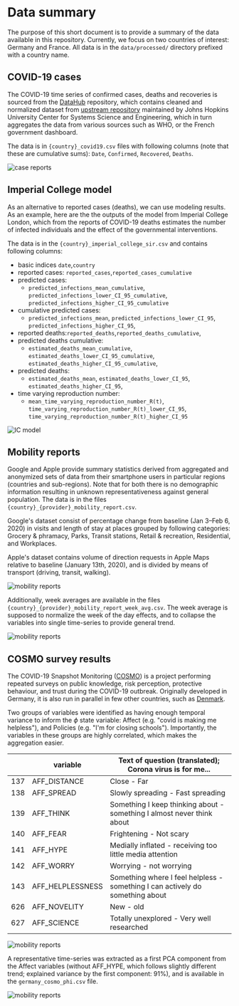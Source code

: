 # Data summary

The purpose of this short document is to provide a summary of the data available in this repository. Currently, we focus on two countries of interest: Germany and France. All data is in the `data/processed/` directory prefixed with a country name.



## COVID-19 cases

The COVID-19 time series of confirmed cases, deaths and recoveries is sourced from the [DataHub](https://datahub.io/core/covid-19) repository, which contains cleaned and normalized dataset from [upstream repository](https://github.com/CSSEGISandData/COVID-19)  maintained by  Johns Hopkins University Center for Systems Science and Engineering, which in turn aggregates the data from various sources such as WHO, or the French government dashboard.

The data is in `{country}_covid19.csv` files with following columns (note that these are cumulative sums): `Date`, `Confirmed`, `Recovered`, `Deaths`.

![case reports](data_summary/datahub_cases.png)



## Imperial College model

As an alternative to reported cases (deaths), we can use modeling results. As an example, here are the the outputs of the model from Imperial College London, which from the reports of COVID-19 deaths estimates the number of infected individuals and the effect of the governmental interventions. 

The data is in the `{country}_imperial_college_sir.csv` and contains following columns:

* basic indices `date`,`country`
* reported cases: `reported_cases`,`reported_cases_cumulative`
* predicted cases: 
  * `predicted_infections_mean_cumulative`, `predicted_infections_lower_CI_95_cumulative`, `predicted_infections_higher_CI_95_cumulative`
* cumulative predicted cases:
  * `predicted_infections_mean`, `predicted_infections_lower_CI_95`, `predicted_infections_higher_CI_95`,
* reported deaths:`reported_deaths`,`reported_deaths_cumulative`,
* predicted deaths cumulative:
  * `estimated_deaths_mean_cumulative`, `estimated_deaths_lower_CI_95_cumulative`, `estimated_deaths_higher_CI_95_cumulative`,
* predicted deaths:
  * `estimated_deaths_mean`, `estimated_deaths_lower_CI_95`, `estimated_deaths_higher_CI_95`,
* time varying reproduction number: 
  * `mean_time_varying_reproduction_number_R(t)`, `time_varying_reproduction_number_R(t)_lower_CI_95`, `time_varying_reproduction_number_R(t)_higher_CI_95`

![IC model](data_summary/ic_model.png)

## Mobility reports

Google and Apple provide summary statistics derived from aggregated and anonymized sets of data from their smartphone users in particular regions (countries and sub-regions). Note that for both there is no demographic information resulting in unknown representativeness against general population. The data is in the files `{country}_{provider}_mobility_report.csv`.

Google's dataset consist of percentage change from baseline (Jan 3–Feb 6, 2020) in visits and length of stay at places grouped by following categories: Grocery & phramacy, Parks, Transit stations, Retail & recreation, Residential, and Workplaces. 

Apple's dataset contains volume of direction requests in Apple Maps relative to baseline (January 13th, 2020), and is divided by means of transport (driving, transit, walking).

![mobility reports](data_summary/mobility_reports.png)

Additionally, week averages are available in the files `{country}_{provider}_mobility_report_week_avg.csv`. The week average is supposed to normalize the week of the day effects, and to collapse the variables into single time-series to provide general trend. 

![mobility reports](data_summary/mobility_reports_avg.png)



## COSMO survey results

The COVID-19 Snapshot Monitoring ([COSMO](https://projekte.uni-erfurt.de/cosmo2020/cosmo-analysis.html)) is a project performing repeated surveys on public knowledge, risk perception, protective behaviour, and trust during the COVID-19 outbreak. Originally developed in Germany, it is also run in parallel in few other countries, such as [Denmark](http://copsy.dk/cosmo/).

Two groups of variables were identified as having enough temporal variance to inform the $\phi$ state variable: Affect (e.g. "covid is making me helpless"), and Policies (e.g. "I'm for closing schools"). Importantly, the variables in these groups are highly correlated, which makes the aggregation easier. 

|      | variable         | Text of question (translated); Corona virus is for me...     |
| ---- | ---------------- | ------------------------------------------------------------ |
| 137  | AFF_DISTANCE     | Close - Far                                                  |
| 138  | AFF_SPREAD       | Slowly spreading - Fast spreading                            |
| 139  | AFF_THINK        | Something I keep thinking about - something I almost never think about |
| 140  | AFF_FEAR         | Frightening - Not scary                                      |
| 141  | AFF_HYPE         | Medially inflated - receiving too little media attention     |
| 142  | AFF_WORRY        | Worrying - not worrying                                      |
| 143  | AFF_HELPLESSNESS | Something where I feel helpless - something I can actively do something about |
| 626  | AFF_NOVELITY     | New - old                                                    |
| 627  | AFF_SCIENCE      | Totally unexplored - Very well researched                    |

![mobility reports](data_summary/cosmo_aff.png)

A representative time-series was extracted as a first PCA component from the Affect variables (without AFF_HYPE, which follows slightly different trend; explained variance by the first component: 91%), and is available in the `germany_cosmo_phi.csv` file.

![mobility reports](data_summary/cosmo_phi.png)